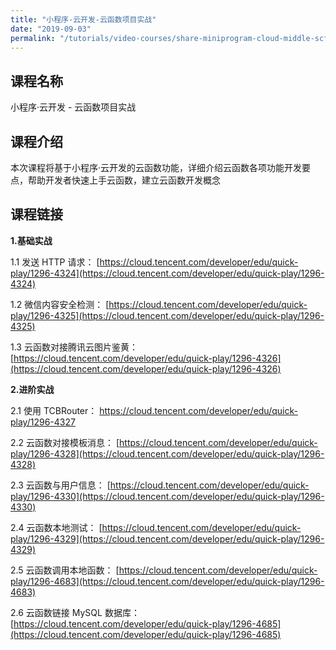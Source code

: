 ```yaml
---
title: "小程序-云开发-云函数项目实战"
date: "2019-09-03"
permalink: "/tutorials/video-courses/share-miniprogram-cloud-middle-scf"
---
```


## 课程名称

小程序·云开发 - 云函数项目实战

## 课程介绍

本次课程将基于小程序·云开发的云函数功能，详细介绍云函数各项功能开发要点，帮助开发者快速上手云函数，建立云函数开发概念

## 课程链接

**1.基础实战**

1.1 发送 HTTP 请求：
[https://cloud.tencent.com/developer/edu/quick-play/1296-4324](https://cloud.tencent.com/developer/edu/quick-play/1296-4324)

1.2 微信内容安全检测：
[https://cloud.tencent.com/developer/edu/quick-play/1296-4325](https://cloud.tencent.com/developer/edu/quick-play/1296-4325)

1.3 云函数对接腾讯云图片鉴黄：
[https://cloud.tencent.com/developer/edu/quick-play/1296-4326](https://cloud.tencent.com/developer/edu/quick-play/1296-4326)

**2.进阶实战**

2.1 使用 TCBRouter：
[https://cloud.tencent.com/developer/edu/quick-play/1296-4327
](https://cloud.tencent.com/developer/edu/quick-play/1296-4327)

2.2 云函数对接模板消息：
[https://cloud.tencent.com/developer/edu/quick-play/1296-4328](https://cloud.tencent.com/developer/edu/quick-play/1296-4328)

2.3 云函数与用户信息：
[https://cloud.tencent.com/developer/edu/quick-play/1296-4330](https://cloud.tencent.com/developer/edu/quick-play/1296-4330)

2.4 云函数本地测试：
[https://cloud.tencent.com/developer/edu/quick-play/1296-4329](https://cloud.tencent.com/developer/edu/quick-play/1296-4329)

2.5 云函数调用本地函数：
[https://cloud.tencent.com/developer/edu/quick-play/1296-4683](https://cloud.tencent.com/developer/edu/quick-play/1296-4683)

2.6 云函数链接 MySQL 数据库：
[https://cloud.tencent.com/developer/edu/quick-play/1296-4685](https://cloud.tencent.com/developer/edu/quick-play/1296-4685)
